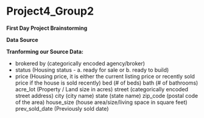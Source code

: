 # Project4_Group2

**First Day Project Brainstorming**

**Data Source**

**Tranforming our Source Data:**

 - brokered by (categorically encoded agency/broker)
 - status (Housing status - a. ready for sale or b. ready to build)
 - price (Housing price, it is either the current listing price or recently sold price if the house is sold recently)
bed (# of beds)
bath (# of bathrooms)
acre_lot (Property / Land size in acres)
street (categorically encoded street address)
city (city name)
state (state name)
zip_code (postal code of the area)
house_size (house area/size/living space in square feet)
prev_sold_date (Previously sold date)


